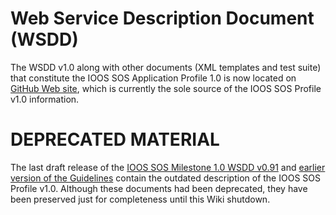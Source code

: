 

# Web Service Description Document (WSDD) #

The WSDD v1.0 along with other documents (XML templates and test suite) that constitute the IOOS SOS Application Profile 1.0 is now located on [GitHub Web site](http://ioos.github.io/sos-guidelines), which is currently the sole source of the IOOS SOS Profile v1.0 information.

# DEPRECATED MATERIAL #

The last draft release of the [IOOS SOS Milestone 1.0 WSDD v0.91](https://ioostech.googlecode.com/files/IOOS%20SOS%20WSDD%20Draft%20v0.91.docx) and [earlier version of the Guidelines](OutdatedSOSguidelines.md) contain the outdated description of the IOOS SOS Profile v1.0. Although these documents had been deprecated, they have been preserved just for completeness until this Wiki shutdown.